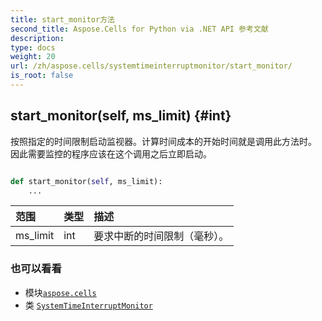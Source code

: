 ```yaml
---
title: start_monitor方法
second_title: Aspose.Cells for Python via .NET API 参考文献
description:
type: docs
weight: 20
url: /zh/aspose.cells/systemtimeinterruptmonitor/start_monitor/
is_root: false
---
```

##  start_monitor(self, ms_limit) {#int}
按照指定的时间限制启动监视器。计算时间成本的开始时间就是调用此方法时。
因此需要监控的程序应该在这个调用之后立即启动。



```python

def start_monitor(self, ms_limit):
    ...
```


|范围|类型|描述|
| :- | :- | :- |
| ms_limit | int |要求中断的时间限制（毫秒）。|



### 也可以看看
* 模块[`aspose.cells`](../../)
* 类 [`SystemTimeInterruptMonitor`](/cells/python-net/zh/aspose.cells/systemtimeinterruptmonitor)
